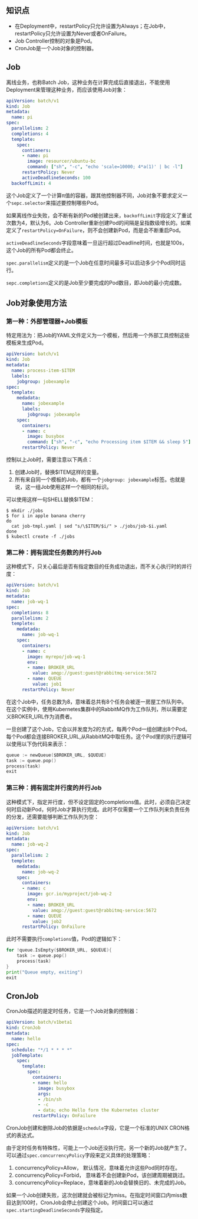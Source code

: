 ## **知识点**
- 在Deployment中，restartPolicy只允许设置为Always；在Job中，restartPolicy只允许设置为Never或者OnFailure。
- Job Controller控制的对象是Pod。
- CronJob是一个Job对象的控制器。

## **Job**
离线业务，也称Batch Job，这种业务在计算完成后直接退出，不能使用Deployment来管理这种业务，而应该使用Job对象：
```yaml
apiVersion: batch/v1
kind: Job
metadata:
  name: pi
spec:
  parallelism: 2
  completions: 4
  template:
    spec:
      contianers:
      - name: pi
        image: resourcer/ubuntu-bc
        command: ["sh", "-c", "echo 'scale=10000; 4*a(1)' | bc -l"]
      restartPolicy: Never
      activeDeadlineSeconds: 100
  backoffLimit: 4
```
这个Job定义了一个计算π值的容器，跟其他控制器不同，Job对象不要求定义一个`sepc.selector`来描述要控制哪些Pod。

如果离线作业失败，会不断有新的Pod被创建出来，`backoffLimit`字段定义了重试次数为4，默认为6。Job Controller重新创建Pod的间隔是呈指数级增长的。如果定义了`restartPolicy=OnFailure`，则不会创建新Pod，而是会不断重启Pod。

`activeDeadlineSeconds`字段意味着一旦运行超过Deadline时间，也就是100s，这个Job的所有Pod都会终止。

`spec.parallelism`定义的是一个Job在任意时间最多可以启动多少个Pod同时运行。

`sepc.completions`定义的是Job至少要完成的Pod数目，即Job的最小完成数。

## **Job对象使用方法**
### **第一种：外部管理器+Job模板**
特定用法为：把Job的YAML文件定义为一个模板，然后用一个外部工具控制这些模板来生成Pod。
```yaml
apiVersion: batch/v1
kind: Job
metadata:
  name: process-item-$ITEM
  labels:
    jobgroup: jobexample
spec:
  template:
    medadata:
      name: jobexample
      labels:
        jobgroup: jobexample
    spec:
      containers:
      - name: c
        image: busybox
        command: ["sh", "-c", "echo Processing item $ITEM && sleep 5"]
      restartPolicy: Never
```
控制以上Job时，需要注意以下两点：
1. 创建Job时，替换$ITEM这样的变量。
2. 所有来自同一个模板的Job，都有一个`jobgroup: jobexample`标签。也就是说，这一组Job使用这样一个相同的标识。

可以使用这样一句SHELL替换$ITEM：
```
$ mkdir ./jobs
$ for i in apple banana cherry
do
  cat job-tmpl.yaml | sed "s/\$ITEM/$i/" > ./jobs/job-$i.yaml
done
$ kubectl create -f ./jobs
```
### **第二种：拥有固定任务数的并行Job**
这种模式下，只关心最后是否有指定数目的任务成功退出，而不关心执行时的并行度：
```yaml
apiVersion: batch/v1
kind: Job
metadata:
  name: job-wq-1
spec:
  completions: 8
  parallelism: 2
  templete:
    medatada:
      name: job-wq-1
    spec:
      containers:
      - name: c
        image: myrepo/job-wq-1
        env:
        - name: BROKER_URL
          value: amqp://guest:guest@rabbitmq-service:5672
        - name: QUEUE
          value: job1
      restartPolicy: Never
```
在这个Job中，任务总数为8，意味着总共有8个任务会被逐一房屋工作队列中。在这个实例中，使用Kubernetes集群中的RabbitMQ作为工作队列，所以需要定义BROKER_URL作为消费者。

一旦创建了这个Job，它会以并发度为2的方式，每两个Pod一组创建出8个Pod。每个Pod都会连接BROKER_URL,从RabbitMQ中取任务。这个Pod里的执行逻辑可以使用以下伪代码来表示：
```go
queue := newQueue($BROKER_URL, $QUEUE)
task := queue.pop()
process(task)
exit
```
### **第三种：拥有固定并行度的并行Job**
这种模式下，指定并行度，但不设定固定的completions值。此时，必须自己决定何时启动新Pod，何时Job才算执行完成。此时不仅需要一个工作队列来负责任务的分发，还需要能够判断工作队列为空：
```yaml
apiVersion: batch/v1
kind: Job
metadata:
  name: job-wq-2
spec:
  parallelism: 2
  templete:
    medatada:
      name: job-wq-2
    spec:
      containers:
      - name: c
        image: gcr.io/myproject/job-wq-2
        env:
        - name: BROKER_URL
          value: amqp://guest:guest@rabbitmq-service:5672
        - name: QUEUE
          value: job2
      restartPolicy: OnFailure
```

此时不需要执行`completions`值，Pod的逻辑如下：
```go
for !queue.IsEmpty($BROKER_URL, $QUEUE){
    task := queue.pop()
    process(task)
}
print("Queue empty, exiting")
exit
```
## **CronJob**
CronJob描述的是定时任务，它是一个Job对象的控制器：
```yaml
apiVersion: batch/v1beta1
kind: CronJob
metadata:
  name: hello
spec:
  schedule: "*/1 * * * *"
  jobTemplate:
    spec:
      template:
        spec:
          containers:
          - name: hello
            image: busybox
            args:
            - /bin/sh
            - -c
            - data; echo Hello form the Kubernetes cluster
          restartPolicy: OnFailure
```
CronJob创建和删除Job的依据是`schedule`字段，它是一个标准的UNIX CRON格式的表达式。

由于定时任务有特殊性，可能上一个Job还没执行完，另一个新的Job就产生了。可以通过`spec.concurrencyPolicy`字段来定义具体的处理策略：
1. concurrencyPolicy=Allow， 默认情况，意味着允许这些Pod同时存在。
2. concurrencyPolicy=Forbid， 意味着不会创建新Pod，该创建周期被跳过。
3. concurrencyPolicy=Replace，意味着新的Job会替换旧的、未完成的Job。

如果一个Job创建失败，这次创建就会被标记为miss。在指定时间窗口内miss数目达到100时，CronJob会停止创建这个Job。时间窗口可以通过`spec.startingDeadlineSeconds`字段指定。